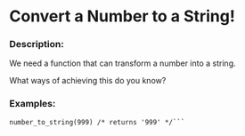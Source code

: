 # Convert a Number to a String!
### Description:

We need a function that can transform a number into a string.

What ways of achieving this do you know?
### Examples:

```number_to_string(123) /* returns '123' */
number_to_string(999) /* returns '999' */```